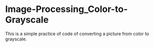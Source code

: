 # Image-Processing_Color-to-Grayscale
This is a simple practice of code of converting a picture from color to grayscale.
